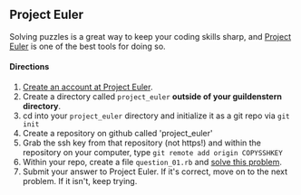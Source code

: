 ## Project Euler

Solving puzzles is a great way to keep your coding skills sharp, and [Project Euler](https://projecteuler.net/) is one of the best tools for doing so.


#### Directions

1. [Create an account at Project Euler](https://projecteuler.net/register).
1. Create a directory called `project_euler` __outside of your guildenstern directory__.
1. cd into your `project_euler` directory and initialize it as a git repo via `git init`
1. Create a repository on github called 'project_euler'
1. Grab the ssh key from that repository (not https!) and within the repository on your computer, type `git remote add origin COPYSSHKEY`
1. Within your repo, create a file `question_01.rb` and [solve this problem](https://projecteuler.net/problem=1).
1. Submit your answer to Project Euler. If it's correct, move on to the next problem.
If it isn't, keep trying.
